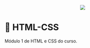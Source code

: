 <p align="center"><img src="https://skillicons.dev/icons?i=html,css" /></p>





# 🚀 HTML-CSS
 Módulo 1 de HTML e CSS do curso.
